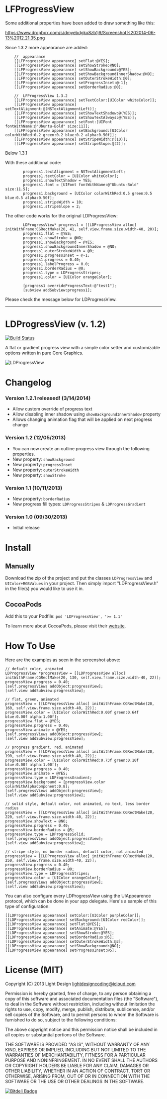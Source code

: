 # LFProgressView

Some additional properties have been added to draw something like this:

https://www.dropbox.com/s/dmyebdgkx8zb1j9/Screenshot%202014-06-13%2012.21.35.png

Since 1.3.2 more appearance are added:

```
	//	appearance
	[[LFProgressView appearance] setFlat:@YES];
	[[LFProgressView appearance] setShowStroke:@NO];
	[[LFProgressView appearance] setShowBackground:@YES];
	[[LFProgressView appearance] setShowBackgroundInnerShadow:@NO];
	[[LFProgressView appearance] setOuterStrokeWidth:@0];
	[[LFProgressView appearance] setProgressInset:@-1];
	[[LFProgressView appearance] setBorderRadius:@0];

	//	LFProgressView 1.3.2
	[[LFProgressView appearance] setTextColor:[UIColor whiteColor]];
	[[LFProgressView appearance] setTextAlignment:@(NSTextAlignmentLeft)];
	[[LFProgressView appearance] setShowTextShadow:@(YES)];
	[[LFProgressView appearance] setShowTextAlways:@(YES)];
	[[LFProgressView appearance] setFont:[UIFont fontWithName:@"Ubuntu-Bold" size:11]];
	[[LFProgressView appearance] setBackground:[UIColor colorWithRed:0.2 green:0.2 blue:0.2 alpha:0.50f]];
	[[LFProgressView appearance] setStripeWidth:@(10)];
	[[LFProgressView appearance] setStripeSlope:@(2)];
```

Below 1.3.1

With these additional code:

```
		progress1.textAlignment = NSTextAlignmentLeft;
		progress1.textColor = [UIColor whiteColor];
		progress1.showTextShadow = YES;
		progress1.font = [UIFont fontWithName:@"Ubuntu-Bold" size:11.5];
		progress1.background = [UIColor colorWithRed:0.5 green:0.5 blue:0.5 alpha:0.50f];
		progress1.stripeWidth = 10;
		progress1.stripeSlope = 2;
```

The other code works for the original LDProgressView:

```
		LDProgressView* progress1 = [[LDProgressView alloc] initWithFrame:CGRectMake(20, 41, self.view.frame.size.width-40, 20)];
		progress1.flat = @YES;
		progress1.showStroke = @NO;
		progress1.showBackground = @YES;
		progress1.showBackgroundInnerShadow = @NO;
		progress1.outerStrokeWidth = @0;
		progress1.progressInset = @-1;
		progress1.progress = 0.40;
		progress1.labelProgress = 0.0;
		progress1.borderRadius = @0;
		progress1.type = LDProgressStripes;
		progress1.color = [UIColor orangeColor];

		[progress1 overrideProgressText:@"test1"];
		[subview addSubview:progress1];
```

Please check the message below for LDProgressView.

----

LDProgressView (v. 1.2)
==============

[![Build Status](https://travis-ci.org/lightdesign/LDProgressView.png)](https://travis-ci.org/lightdesign/LDProgressView)

A flat or gradient progress view with a simple color setter and customizable options written in pure Core Graphics.

![LDProgressView](https://cloud.githubusercontent.com/assets/634167/2581587/56ce8420-b9ba-11e3-882d-a80c3f00ee1e.gif)

# Changelog

### Version 1.2.1 released! (3/14/2014)
* Allow custom override of progress text
* Allow disabling inner shadow using `showBackgroundInnerShadow` property
* Allows changing animation flag that will be applied on next progress change

### Version 1.2 (12/05/2013)
* You can now create an outline progress view through the following properties.
* New property: `showBackground`
* New property: `progressInset`
* New property: `outerStrokeWidth`
* New property: `showStroke`

### Version 1.1 (10/11/2013)
* New property: `borderRadius`
* New progress fill types: `LDProgressStripes` & `LDProgressGradient`

### Version 1.0 (09/30/2013)
* Initial release

# Install

## Manually
Download the zip of the project and put the classes `LDProgressView` and `UIColor+RGBValues` in your project. Then simply import "LDProgressView.h" in the file(s) you would like to use it in.

## CocoaPods
Add this to your Podfile: ```pod 'LDProgressView', '>= 1.1'```

To learn more about CocoaPods, please visit their [website](http://cocoapods.org).

# How To Use

Here are the examples as seen in the screenshot above:

```objc
// default color, animated
LDProgressView *progressView = [[LDProgressView alloc] initWithFrame:CGRectMake(20, 130, self.view.frame.size.width-40, 22)];
progressView.progress = 0.40;
[self.progressViews addObject:progressView];
[self.view addSubview:progressView];

// flat, green, animated
progressView = [[LDProgressView alloc] initWithFrame:CGRectMake(20, 160, self.view.frame.size.width-40, 22)];
progressView.color = [UIColor colorWithRed:0.00f green:0.64f blue:0.00f alpha:1.00f];
progressView.flat = @YES;
progressView.progress = 0.40;
progressView.animate = @YES;
[self.progressViews addObject:progressView];
[self.view addSubview:progressView];

// progress gradient, red, animated
progressView = [[LDProgressView alloc] initWithFrame:CGRectMake(20, 190, self.view.frame.size.width-40, 22)];
progressView.color = [UIColor colorWithRed:0.73f green:0.10f blue:0.00f alpha:1.00f];
progressView.progress = 0.40;
progressView.animate = @YES;
progressView.type = LDProgressGradient;
progressView.background = [progressView.color colorWithAlphaComponent:0.8];
[self.progressViews addObject:progressView];
[self.view addSubview:progressView];

// solid style, default color, not animated, no text, less border radius
progressView = [[LDProgressView alloc] initWithFrame:CGRectMake(20, 220, self.view.frame.size.width-40, 22)];
progressView.showText = @NO;
progressView.progress = 0.40;
progressView.borderRadius = @5;
progressView.type = LDProgressSolid;
[self.progressViews addObject:progressView];
[self.view addSubview:progressView];

// stripe style, no border radius, default color, not animated
progressView = [[LDProgressView alloc] initWithFrame:CGRectMake(20, 250, self.view.frame.size.width-40, 22)];
progressView.progress = 0.40;
progressView.borderRadius = @0;
progressView.type = LDProgressStripes;
progressView.color = [UIColor orangeColor];
[self.progressViews addObject:progressView];
[self.view addSubview:progressView];

```

You can also configure every LDProgressView using the UIAppearence protocol, which can be done in your app delegate. Here's a sample of this type of configuration:

```objc
[[LDProgressView appearance] setColor:[UIColor purpleColor]];
[[LDProgressView appearance] setBackground:[UIColor redColor]];
[[LDProgressView appearance] setFlat:@YES];
[[LDProgressView appearance] setAnimate:@YES];
[[LDProgressView appearance] setShowStroke:@YES];
[[LDProgressView appearance] setBorderRadius:@5];
[[LDProgressView appearance] setOuterStrokeWidth:@3];
[[LDProgressView appearance] setShowBackground:@NO];
[[LDProgressView appearance] setProgressInset:@5];
```

# License (MIT)

Copyright (C) 2013 Light Design <lightdesigncoding@icloud.com>

Permission is hereby granted, free of charge, to any person obtaining a copy of this software and associated documentation files (the "Software"), to deal in the Software without restriction, including without limitation the rights to use, copy, modify, merge, publish, distribute, sublicense, and/or sell copies of the Software, and to permit persons to whom the Software is furnished to do so, subject to the following conditions:

The above copyright notice and this permission notice shall be included in all copies or substantial portions of the Software.

THE SOFTWARE IS PROVIDED "AS IS", WITHOUT WARRANTY OF ANY KIND, EXPRESS OR IMPLIED, INCLUDING BUT NOT LIMITED TO THE WARRANTIES OF MERCHANTABILITY, FITNESS FOR A PARTICULAR PURPOSE AND NONINFRINGEMENT. IN NO EVENT SHALL THE AUTHORS OR COPYRIGHT HOLDERS BE LIABLE FOR ANY CLAIM, DAMAGES OR OTHER LIABILITY, WHETHER IN AN ACTION OF CONTRACT, TORT OR OTHERWISE, ARISING FROM, OUT OF OR IN CONNECTION WITH THE SOFTWARE OR THE USE OR OTHER DEALINGS IN THE SOFTWARE.


[![Bitdeli Badge](https://d2weczhvl823v0.cloudfront.net/lightdesign/ldprogressview/trend.png)](https://bitdeli.com/free "Bitdeli Badge")

